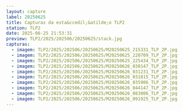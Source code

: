 ```yaml
---
layout: capture
label: 20250625
title: Capturas da esta&ccedil;&atilde;o TLP2
station: TLP2
date: 2025-06-25 21:53:31
preview: TLP2/2025/202506/20250625/stack.jpg
capturas:
  - imagem: TLP2/2025/202506/20250625/M20250625_215331_TLP_2P.jpg
  - imagem: TLP2/2025/202506/20250625/M20250625_220709_TLP_2P.jpg
  - imagem: TLP2/2025/202506/20250625/M20250625_225434_TLP_2P.jpg
  - imagem: TLP2/2025/202506/20250625/M20250626_030147_TLP_2P.jpg
  - imagem: TLP2/2025/202506/20250625/M20250626_031231_TLP_2P.jpg
  - imagem: TLP2/2025/202506/20250625/M20250626_031815_TLP_2P.jpg
  - imagem: TLP2/2025/202506/20250625/M20250626_035906_TLP_2P.jpg
  - imagem: TLP2/2025/202506/20250625/M20250626_044147_TLP_2P.jpg
  - imagem: TLP2/2025/202506/20250625/M20250626_083006_TLP_2P.jpg
  - imagem: TLP2/2025/202506/20250625/M20250626_091925_TLP_2P.jpg
---
```

